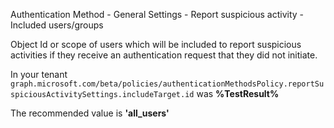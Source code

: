 Authentication Method - General Settings - Report suspicious activity - Included users/groups

Object Id or scope of users which will be included to report suspicious activities if they receive an authentication request that they did not initiate.

<!--- Results --->

In your tenant `graph.microsoft.com/beta/policies/authenticationMethodsPolicy.reportSuspiciousActivitySettings.includeTarget.id` was **%TestResult%**

The recommended value is **'all_users'**
